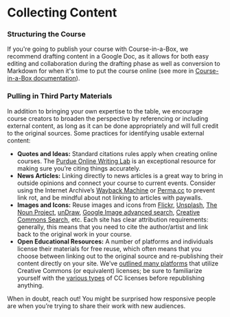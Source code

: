 # Collecting Content

### Structuring the Course

If you're going to publish your course with Course-in-a-Box, we recommend drafting content in a Google Doc, as it allows for both easy editing and collaboration during the drafting phase as well as conversion to Markdown for when it's time to put the course online \(see more in [Course-in-a-Box documentation](https://course-in-a-box.p2pu.org/modules/content/markdown-and-media/)\).

### Pulling in Third Party Materials

In addition to bringing your own expertise to the table, we encourage course creators to broaden the perspective by referencing or including external content, as long as it can be done appropriately and will full credit to the original sources. Some practices for identifying usable external content: 

* **Quotes and Ideas:** Standard citations rules apply when creating online courses. The [Purdue Online Writing Lab](https://owl.purdue.edu/owl/purdue_owl.html) is an exceptional resource for making sure you’re citing things accurately.
* **News Articles:** Linking directly to news articles is a great way to bring in outside opinions and connect your course to current events. Consider using the Internet Archive’s [Wayback Machine](https://archive.org/web/) or [Perma.cc](https://perma.cc/) to prevent link rot, and be mindful about not linking to articles with paywalls.
* **Images and Icons:** Reuse images and icons from [Flickr](https://www.flickr.com/), [Unsplash](https://unsplash.com/), [The Noun Project](https://thenounproject.com/), [unDraw](https://undraw.co/), [Google Image advanced search](https://support.google.com/websearch/answer/29508?hl=en), [Creative Commons Search](https://search.creativecommons.org/), etc. Each site has clear attribution requirements: generally, this means that you need to cite the author/artist and link back to the original work in your course. 
* **Open Educational Resources:** A number of platforms and individuals license their materials for free reuse, which often means that you choose between linking out to the original source and re-publishing their content directly on your site. We’ve [outlined many platforms](https://app.gitbook.com/@peer-2-peer-university/s/p2pu-knowledge-base/~/drafts/-MXrQ5sgl9wlYpS1c4ys/courses/finding-courses/searching-courses) that utilize Creative Commons \(or equivalent\) licenses; be sure to familiarize yourself with the [various types](https://creativecommons.org/licenses/) of CC licenses before republishing anything.

When in doubt, reach out! You might be surprised how responsive people are when you’re trying to share their work with new audiences.

